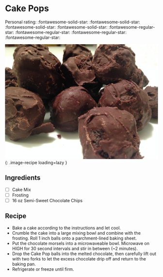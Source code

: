 <!-- Needs Manual Review -->

# Cake Pops

<!-- rating=1; (User can specify rating on scale of 1-5) -->
<!-- AUTO-UserRating -->
Personal rating: :fontawesome-solid-star: :fontawesome-solid-star: :fontawesome-solid-star: :fontawesome-solid-star: :fontawesome-regular-star: :fontawesome-regular-star: :fontawesome-regular-star: :fontawesome-regular-star:
<!-- /AUTO-UserRating -->

<!-- name_image=cake_pops.jpg; (User can specify image name) -->
<!-- AUTO-Image -->
![cake_pops.jpg](./cake_pops.jpg){: .image-recipe loading=lazy }
<!-- /AUTO-Image -->

## Ingredients

* [ ] Cake Mix
* [ ] Frosting
* [ ] 16 oz Semi-Sweet Chocolate Chips

## Recipe

* Bake a cake according to the instructions and let cool.
* Crumble the cake into a large mixing bowl and combine with the frosting. Roll 1 inch balls onto a parchment-lined baking sheet.
* Put the chocolate morsels into a microwaveable bowl. Microwave on HIGH for 30 second intervals and stir in between (~2 minutes).
* Drop the Cake Pop balls into the melted chocolate, then carefully lift out with two forks to let the excess chocolate drip off and return to the baking pan.
* Refrigerate or freeze until firm.
